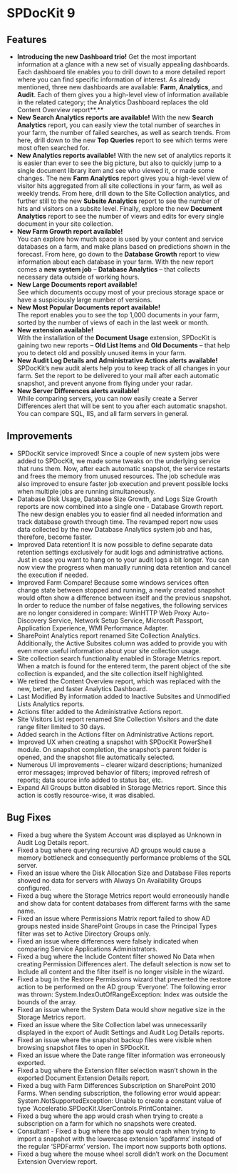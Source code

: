 # SPDocKit 9

## Features

* **Introducing the new Dashboard trio!**   Get the most important information at a glance with a new set of visually appealing dashboards. Each dashboard tile enables you to drill down to a more detailed report where you can find specific information of interest. As already mentioned, three new dashboards are available: **Farm**, **Analytics**, and **Audit**. Each of them gives you a high-level view of information available in the related category; the Analytics Dashboard replaces the old Content Overview report**.**
* **New Search Analytics reports are available!**  With the new **Search Analytics** report, you can easily view the total number of searches in your farm, the number of failed searches, as well as search trends. From here, drill down to the new **Top Queries** report to see which terms were most often searched for.
* **New Analytics reports available!** With the new set of analytics reports it is easier than ever to see the big picture, but also to quickly jump to a single document library item and see who viewed it, or made some changes.   The new **Farm Analytics** report gives you a high-level view of visitor hits aggregated from all site collections in your farm, as well as weekly trends. From here, drill down to the Site Collection analytics, and further still to the new **Subsite Analytics** report to see the number of hits and visitors on a subsite level. Finally, explore the new **Document Analytics** report to see the number of views and edits for every single document in your site collection.
* **New Farm Growth report available!**    You can explore how much space is used by your content and service databases on a farm, and make plans based on predictions shown in the forecast. From here, go down to the **Database Growth** report to view information about each database in your farm. With the new report comes a **new system job** – **Database Analytics** – that collects necessary data outside of working hours.
* **New Large Documents report available!**    See which documents occupy most of your precious storage space or have a suspiciously large number of versions.
* **New Most Popular Documents report available!**    The report enables you to see the top 1,000 documents in your farm, sorted by the number of views of each in the last week or month.
* **New extension available!**    With the installation of the **Document Usage** extension, SPDocKit is gaining two new reports – **Old List Items** and **Old Documents** – that help you to detect old and possibly unused items in your farm.
* **New Audit Log Details and Administrative Actions alerts available!**    SPDocKit’s new audit alerts help you to keep track of all changes in your farm. Set the report to be delivered to your mail after each automatic snapshot, and prevent anyone from flying under your radar.
*  **New Server Differences alerts available!**    While comparing servers, you can now easily create a Server Differences alert that will be sent to you after each automatic snapshot. You can compare SQL, IIS, and all farm servers in general.

## Improvements

* SPDocKit service improved! Since a couple of new system jobs were added to SPDocKit, we made some tweaks on the underlying service that runs them. Now, after each automatic snapshot, the service restarts and frees the memory from unused resources. The job schedule was also improved to ensure faster job execution and prevent possible locks when multiple jobs are running simultaneously.
* Database Disk Usage, Database Size Growth, and Logs Size Growth reports are now combined into a single one - Database Growth report. The new design enables you to easier find all needed information and track database growth through time. The revamped report now uses data collected by the new Database Analytics system job and has, therefore, become faster.
* Improved Data retention! It is now possible to define separate data retention settings exclusively for audit logs and administrative actions. Just in case you want to hang on to your audit logs a bit longer. You can now view the progress when manually running data retention and cancel the execution if needed.
* Improved Farm Compare! Because some windows services often change state between stopped and running, a newly created snapshot would often show a difference between itself and the previous snapshot. In order to reduce the number of false negatives, the following services are no longer considered in compare: WinHTTP Web Proxy Auto-Discovery Service, Network Setup Service, Microsoft Passport, Application Experience, WMI Performance Adapter.
* SharePoint Analytics report renamed Site Collection Analytics. Additionally, the Active Subsites column was added to provide you with even more useful information about your site collection usage.
* Site collection search functionality enabled in Storage Metrics report. When a match is found for the entered term, the parent object of the site collection is expanded, and the site collection itself highlighted.
* We retired the Content Overview report, which was replaced with the new, better, and faster Analytics Dashboard.
* Last Modified By information added to Inactive Subsites and Unmodified Lists Analytics reports.
* Actions filter added to the Administrative Actions report.
* Site Visitors List report renamed Site Collection Visitors and the date range filter limited to 30 days.
* Added search in the Actions filter on Administrative Actions report.
* Improved UX when creating a snapshot with SPDocKit PowerShell module. On snapshot completion, the snapshot’s parent folder is opened, and the snapshot file automatically selected.
* Numerous UI improvements – clearer wizard descriptions; humanized error messages; improved behavior of filters; improved refresh of reports; data source info added to status bar, etc.
* Expand All Groups button disabled in Storage Metrics report. Since this action is costly resource-wise, it was disabled.

## Bug Fixes

* Fixed a bug where the System Account was displayed as Unknown in Audit Log Details report.
* Fixed a bug where querying recursive AD groups would cause a memory bottleneck and consequently performance problems of the SQL server.
* Fixed an issue where the Disk Allocation Size and Database Files reports showed no data for servers with Always On Availability Groups configured.
* Fixed a bug where the Storage Metrics report would erroneously handle and show data for content databases from different farms with the same name.
* Fixed an issue where Permissions Matrix report failed to show AD groups nested inside SharePoint Groups in case the Principal Types filter was set to Active Directory Groups only.
* Fixed an issue where differences were falsely indicated when comparing Service Applications Administrators.
* Fixed a bug where the Include Content filter showed No Data when creating Permission Differences alert. The default selection is now set to Include all content and the filter itself is no longer visible in the wizard.
* Fixed a bug in the Restore Permissions wizard that prevented the restore action to be performed on the AD group ‘Everyone’. The following error was thrown: System.IndexOutOfRangeException: Index was outside the bounds of the array.
* Fixed an issue where the System Data would show negative size in the Storage Metrics report.
* Fixed an issue where the Site Collection label was unnecessarily displayed in the export of Audit Settings and Audit Log Details reports.
* Fixed an issue where the snapshot backup files were visible when browsing snapshot files to open in SPDocKit.
* Fixed an issue where the Date range filter information was erroneously exported.
* Fixed a bug where the Extension filter selection wasn’t shown in the exported Document Extension Details report.
* Fixed a bug with Farm Differences Subscription on SharePoint 2010 Farms. When sending subscription, the following error would appear: System.NotSupportedException: Unable to create a constant value of type 'Acceleratio.SPDocKit.UserControls.PrintContainer.
* Fixed a bug where the app would crash when trying to create a subscription on a farm for which no snapshots were created.
* Consultant - Fixed a bug where the app would crash when trying to import a snapshot with the lowercase extension ‘spdfarmx’ instead of the regular ‘SPDFarmx’ version. The import now supports both options.
* Fixed a bug where the mouse wheel scroll didn’t work on the Document Extension Overview report.

